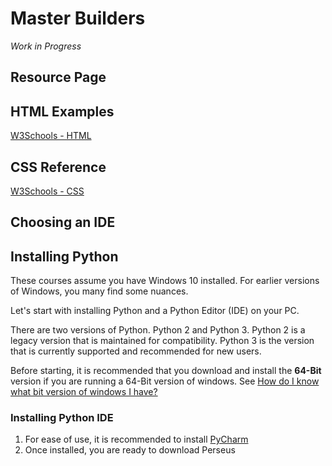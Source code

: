 # Master Builders
*Work in Progress*
## Resource Page

## HTML Examples
[W3Schools - HTML](https://www.w3schools.com/html/html_examples.asp)

## CSS Reference
[W3Schools - CSS](https://www.w3schools.com/css/css_examples.asp)

## Choosing an IDE

## Installing Python

These courses assume you have Windows 10 installed. For earlier versions of Windows, you many find some nuances.

Let's start with installing Python and a Python Editor (IDE) on your PC.

There are two versions of Python. Python 2 and Python 3. Python 2 is a legacy version that is maintained for compatibility. Python 3 is the version that is currently supported and recommended for new users.

Before starting, it is recommended that you download and install the **64-Bit** version if you are running a 64-Bit version of windows. See [How do I know what bit version of windows I have?](https://www.howtogeek.com/howto/21726/how-do-i-know-if-im-running-32-bit-or-64-bit-windows-answers/)

### Installing Python IDE

1. For ease of use, it is recommended to install [PyCharm](https://www.jetbrains.com/pycharm/download/download-thanks.html?platform=windows&code=PCC)
2. Once installed, you are ready to download Perseus









